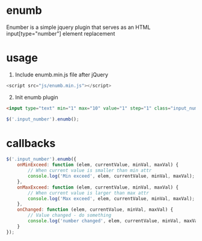 # enumb
 Enumber is a simple jquery plugin that serves as an HTML input[type="number"] element replacement
 
 # usage
 1. Include enumb.min.js file after jQuery
```javascript
<script src="js/enumb.min.js"></script>
```
2. Init enumb plugin
```html
<input type="text" min="1" max="10" value="1" step="1" class="input_number" />
```
```javascript
$('.input_number').enumb();
```

# callbacks
```javascript
$('.input_number').enumb({
    onMinExceed: function (elem, currentValue, minVal, maxVal) {
        // When current value is smaller than min attr
        console.log('Min exceed', elem, currentValue, minVal, maxVal);
    },
    onMaxExceed: function (elem, currentValue, minVal, maxVal) {
        // When current value is larger than max attr
        console.log('Max exceed', elem, currentValue, minVal, maxVal);
    },
    onChanged: function (elem, currentValue, minVal, maxVal) {
        // Value changed - do something
        console.log('number changed', elem, currentValue, minVal, maxVal);
    }
});
```
 
